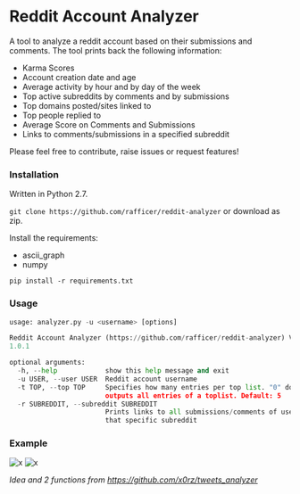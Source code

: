 # Reddit Account Analyzer

A tool to analyze a reddit account based on their submissions and comments. The tool prints back the following information:

* Karma Scores
* Account creation date and age
* Average activity by hour and by day of the week
* Top active subreddits by comments and by submissions
* Top domains posted/sites linked to
* Top people replied to
* Average Score on Comments and Submissions
* Links to comments/submissions in a specified subreddit

Please feel free to contribute, raise issues or request features!

### Installation

Written in Python 2.7.

`git clone https://github.com/rafficer/reddit-analyzer` or download as zip.

Install the requirements:

* ascii_graph
* numpy

`pip install -r requirements.txt`

### Usage

``` Python
usage: analyzer.py -u <username> [options]

Reddit Account Analyzer (https://github.com/rafficer/reddit-analyzer) Version
1.0.1

optional arguments:
  -h, --help            show this help message and exit
  -u USER, --user USER  Reddit account username
  -t TOP, --top TOP     Specifies how many entries per top list. "0" doesn't
                        outputs all entries of a toplist. Default: 5
  -r SUBREDDIT, --subreddit SUBREDDIT
                        Prints links to all submissions/comments of user to
                        that specific subreddit
```

### Example

![x](https://i.imgur.com/cTGUv2X.png)
![x](https://i.imgur.com/7Fq0TwO.png)

*Idea and 2 functions from https://github.com/x0rz/tweets_analyzer*